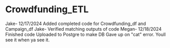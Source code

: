 # Crowdfunding_ETL
Jake- 12/17/2024 Added completed code for Crowdfunding_df and Campaign_df
Jake- Verified matching outputs of code
Megan- 12/18/2024 Finished code
Uploaded to Postgre to make DB
Gave up on "cat" error. Youll see it when ya see it.
